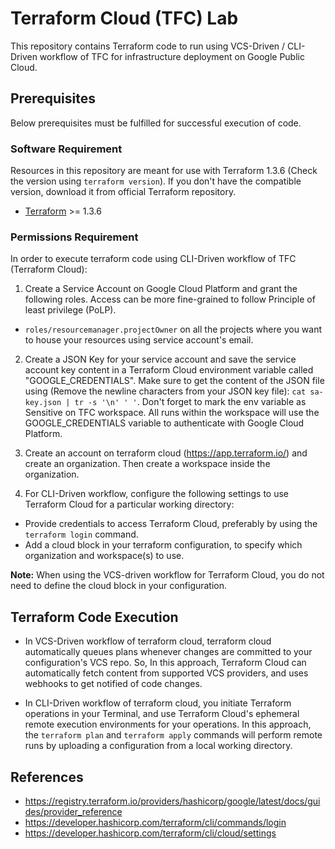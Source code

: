 # Terraform Cloud (TFC) Lab 
This repository contains Terraform code to run using VCS-Driven / CLI-Driven workflow of TFC for infrastructure deployment on Google Public Cloud.

## Prerequisites
Below prerequisites must be fulfilled for successful execution of code.

### Software Requirement
Resources in this repository are meant for use with Terraform 1.3.6 (Check the version using `terraform version`). If you don't have the compatible version, download it from official Terraform repository.

-   [Terraform](https://www.terraform.io/downloads.html) >= 1.3.6

### Permissions Requirement
In order to execute terraform code using CLI-Driven workflow of TFC (Terraform Cloud):

1. Create a Service Account on Google Cloud Platform and grant the following roles. Access can be more fine-grained to follow Principle of least privilege (PoLP).
- `roles/resourcemanager.projectOwner` on all the projects where you want to house your resources using service account's email.

2. Create a JSON Key for your service account and save the service account key content in a Terraform Cloud environment variable called "GOOGLE_CREDENTIALS". Make sure to get the content of the JSON file using (Remove the newline characters from your JSON key file): `cat sa-key.json | tr -s '\n' ' '`. Don't forget to mark the env variable as Sensitive on TFC workspace. All runs within the workspace will use the GOOGLE_CREDENTIALS variable to authenticate with Google Cloud Platform.

3. Create an account on terraform cloud (https://app.terraform.io/) and create an organization. Then create a workspace inside the organization.

4. For CLI-Driven workflow, configure the following settings to use Terraform Cloud for a particular working directory:
- Provide credentials to access Terraform Cloud, preferably by using the `terraform login` command.
- Add a cloud block in your terraform configuration, to specify which organization and workspace(s) to use.

**Note:** When using the VCS-driven workflow for Terraform Cloud, you do not need to define the cloud block in your configuration.

## Terraform Code Execution
- In VCS-Driven workflow of terraform cloud, terraform cloud automatically queues plans whenever changes are committed to your configuration's VCS repo. So, In this approach, Terraform Cloud can automatically fetch content from supported VCS providers, and uses webhooks to get notified of code changes.

- In CLI-Driven workflow of terraform cloud, you initiate Terraform operations in your Terminal, and use Terraform Cloud's ephemeral remote execution environments for your operations. In this approach, the `terraform plan` and `terraform apply` commands will perform remote runs by uploading a configuration from a local working directory.

## References
- https://registry.terraform.io/providers/hashicorp/google/latest/docs/guides/provider_reference
- https://developer.hashicorp.com/terraform/cli/commands/login
- https://developer.hashicorp.com/terraform/cli/cloud/settings